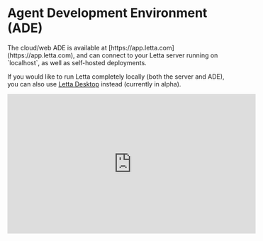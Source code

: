 # Agent Development Environment (ADE)

<Info>
  The cloud/web ADE is available at [https://app.letta.com](https://app.letta.com), and can connect to your Letta server running on `localhost`, as well as self-hosted deployments.

  If you would like to run Letta completely locally (both the server and ADE), you can also use [Letta Desktop](/guides/ade/desktop) instead (currently in alpha).
</Info>

<Frame>
  <iframe width="560" height="315" src="https://www.youtube.com/embed/OzSCFR0Lp5s?si=pyJMo7eKBcW2zaan" title="YouTube video player" frameborder="0" allow="accelerometer; autoplay; clipboard-write; encrypted-media; gyroscope; picture-in-picture; web-share" referrerpolicy="strict-origin-when-cross-origin" allowfullscreen />
</Frame>

## What is the Agent Development Environment?

The Agent Development Environment (ADE) is Letta's comprehensive toolkit for creating, testing, and monitoring stateful agents. The ADE provides unprecedented visibility into every aspect of your agent's operation, including all components of its context window (memory, state, and prompts) as well as tool execution.

<img src="https://raw.githubusercontent.com/letta-ai/letta/refs/heads/main/assets/example_ade_screenshot_light.png" />

<img src="https://raw.githubusercontent.com/letta-ai/letta/refs/heads/main/assets/example_ade_screenshot.png" />

## Why Use the ADE?

The ADE bridges the gap between development and deployment, providing:

* **Complete Transparency**: See exactly what your agent "sees," thinks, and does
* **State Control**: Directly read and write to your agent's persistent memory
* **Rapid Prototyping**: Create and test agents in a fraction of the time required with scripts
* **Robust Debugging**: Identify and resolve issues by examining your agent's state in real-time
* **Dynamic Management**: Add or modify tools, memory blocks, and data sources without recreating your agent
* **Seamless Collaboration**: Share and iterate on agents by importing and exporting with [agent file (.af)](/guides/agents/agent-file), which can be used to checkpoint your agent's state

## Core Components of the ADE

The ADE is organized into three main panels, each focusing on different aspects of agent development:

### ð¾ Agent Simulator (Center Panel)

The Agent Simulator is your primary interface for interacting with and testing your agent:

* Chat directly with your agent to test its capabilities
* Send system messages to simulate events and triggers
* Monitor the agent's responses, tool usage, and reasoning in real-time

[Learn more about the Agent Simulator â](/guides/ade/simulator)

### âï¸ Agent Configuration (Left Panel)

The Agent Configuration panel allows you to customize every aspect of your agent:

* **LLM (Model) Selection**: Choose from a variety of language models from providers like OpenAI, Anthropic, and more
* **System Instructions**: Configure the high-level (read-only) directives that guide your agent's behavior
* **Tools Management**: Add, remove, and configure the tools available to your agent
* **Data Sources**: Connect your agent to external knowledge via documents, APIs, and databases
* **Advanced Settings**: Configure your context window size, temperature, and other parameters

### ð§  Agent State Visualization (Right Panel)

The State Visualization panel provides real-time insights into your agent's internal state:

* **Context Window Viewer**: Examine exactly what information your agent is currently processing
* **Core Memory Blocks**: View and edit the persistent knowledge your agent maintains
* **Archival Memory**: Monitor and search your agent's external (out-of-context) memory store

[Learn more about the Context Window Viewer â](/guides/ade/context-window-viewer)

## Getting Started with the ADE

### Connecting to Your Letta Server

The ADE can connect to:

1. A local Letta server running on your machine
2. A remote Letta server deployed on your infrastructure
3. [Letta Cloud](/guides/cloud/overview)

For local development, the ADE automatically detects and connects to your local Letta server. For remote servers, you'll need to configure the connection settings in the ADE.

[Learn how to connect the ADE to your server â](/guides/ade/setup)

### Creating Your First Agent

To create a new agent in the ADE:

1. Click the "Create Agent" button in the agents list
2. Configure basic settings (name, LLM provider, etc.)
3. Customize the agent's memory blocks (personality, knowledge, etc.)
4. Add tools to extend the agent's capabilities
5. Start chatting with your agent to test its behavior

### Customizing Your Agent

The ADE makes it easy to iterate on your agent design:

* **Adjust LLM Parameters**: Experiment with different base models
* **Edit Memory Content**: Watch your agent edit its own memory, or manually edit its memory yourself
* **Add Custom Tools**: Create and test Python tools that extend your agent's capabilities
* **Connect Data Sources**: Import documents, websites, or other data to enhance your agent's knowledge

## Next Steps

Ready to start building with the ADE? Check out these resources:

<CardGroup cols={2}>
  <Card title="ADE Setup Guide" icon="rocket" href="/guides/ade/setup">
    Learn how to set up and connect the ADE to your Letta server
  </Card>

  <Card title="Agent Simulator" icon="alien-8bit" href="/guides/ade/simulator">
    Master the agent testing and debugging interface
  </Card>

  <Card title="Tools Management" icon="wrench" href="/guides/ade/tools">
    Create and configure tools to extend your agent's capabilities
  </Card>

  <Card title="Memory Systems" icon="brain" href="/guides/ade/core-memory">
    Understand and customize your agent's memory architecture
  </Card>
</CardGroup>
